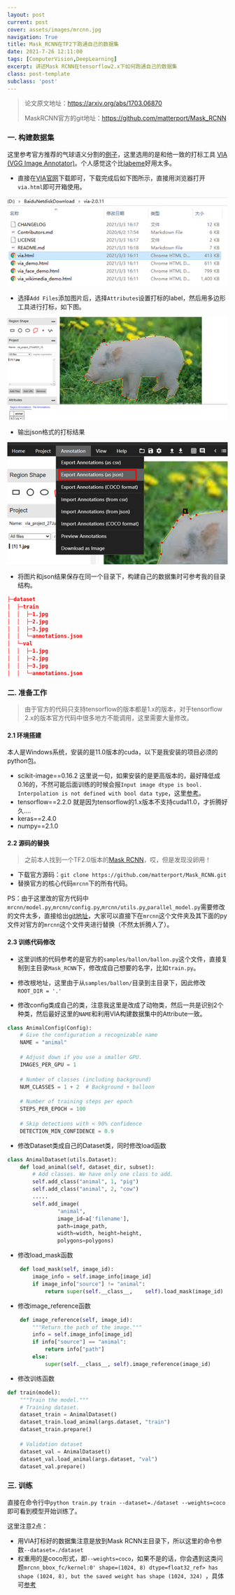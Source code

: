 ```yaml
---
layout: post
current: post
cover: assets/images/mrcnn.jpg
navigation: True
title: Mask_RCNN在TF2下跑通自己的数据集
date: 2021-7-26 12:11:00
tags: [ComputerVision,DeepLearning]
excerpt: 讲述Mask RCNN在tensorflow2.x下如何跑通自己的数据集
class: post-template
subclass: 'post'
---
```



> 论文原文地址：https://arxiv.org/abs/1703.06870
>
> MaskRCNN官方的git地址：https://github.com/matterport/Mask_RCNN

### 一. 构建数据集

这里参考官方推荐的气球语义分割的[例子](https://engineering.matterport.com/splash-of-color-instance-segmentation-with-mask-r-cnn-and-tensorflow-7c761e238b46)，这里选用的是和他一致的打标工具 [VIA (VGG Image Annotator)](https://www.robots.ox.ac.uk/~vgg/software/via/)。个人感觉这个比[labeme](https://github.com/wkentaro/labelme)好用太多。

* 直接在[VIA官网](https://www.robots.ox.ac.uk/~vgg/software/via/)下载即可，下载完成后如下图所示，直接用浏览器打开`via.html`即可开箱使用。

![](https://raw.githubusercontent.com/yy2lyx/picgo/admin/img/rcnn_1.png)

* 选择`Add Files`添加图片后，选择`Attributes`设置打标的label，然后用多边形工具进行打标，如下图。

![](https://raw.githubusercontent.com/yy2lyx/picgo/admin/img/rcnn_2.png)

* 输出json格式的打标结果

![](https://raw.githubusercontent.com/yy2lyx/picgo/admin/img/rcnn_3.png)

* 将图片和json结果保存在同一个目录下，构建自己的数据集时可参考我的目录结构。

```json
├─dataset
│  ├─train
│  │  ├─1.jpg
│  │  ├─2.jpg
│  │  ├─3.jpg
│  │  └─annotations.json
│  └─val
│  │  ├─1.jpg
│  │  ├─2.jpg
│  │  ├─3.jpg
│  │  └─annotations.json
```

### 二. 准备工作

> 由于官方的代码只支持tensorflow的版本都是1.x的版本，对于tensorflow 2.x的版本官方代码中很多地方不能调用，这里需要大量修改。

#### 2.1 环境搭建

本人是Windows系统，安装的是11.0版本的cuda，以下是我安装的项目必须的python包。

* scikit-image==0.16.2  这里说一句，如果安装的是更高版本的，最好降低成0.16的，不然可能后面训练的时候会报`Input image dtype is bool. Interpolation is not defined with bool data type`，这里[参考](https://stackoverflow.com/questions/62330374/input-image-dtype-is-bool-interpolation-is-not-defined-with-bool-data-type)。
* tensorflow==2.2.0 就是因为tensorflow的1.x版本不支持cuda11.0，才折腾好久....
* keras==2.4.0
* numpy==2.1.0

#### 2.2 源码的替换

> 之前本人找到一个TF2.0版本的[Mask RCNN](https://github.com/ahmedfgad/Mask-RCNN-TF2)，哎，但是发现没卵用！

* 下载官方源码：`git clone https://github.com/matterport/Mask_RCNN.git`
* 替换官方的核心代码`mrcnn`下的所有代码。

PS：由于这里改的官方代码中`mrcnn/model.py`,`mrcnn/config.py`,`mrcnn/utils.py`,`parallel_model.py`需要修改的文件太多，直接给出[git地址](https://github.com/yy2lyx/MaskRCNN_TF2)，大家可以直接下在`mrcnn`这个文件夹及其下面的py文件对官方的`mrcnn`这个文件夹进行替换（不然太折腾人了）。

#### 2.3 训练代码修改

* 这里训练的代码参考的是官方的`samples/ballon/ballon.py`这个文件，直接复制到主目录`Mask_RCNN`下，修改成自己想要的名字，比如`train.py`。

* 修改根地址，这里由于从`samples/ballon/`目录到主目录下，因此修改`ROOT_DIR = '.'`

* 修改config类成自己的类，注意我这里是改成了动物类，然后一共是识别2个种类，然后最好这里的`NAME`和利用VIA构建数据集中的Attribute一致。

```python
class AnimalConfig(Config):
    # Give the configuration a recognizable name
    NAME = "animal"
    
    # Adjust down if you use a smaller GPU.
    IMAGES_PER_GPU = 1

    # Number of classes (including background)
    NUM_CLASSES = 1 + 2  # Background + balloon

    # Number of training steps per epoch
    STEPS_PER_EPOCH = 100

    # Skip detections with < 90% confidence
    DETECTION_MIN_CONFIDENCE = 0.9
```

* 修改Dataset类成自己的Dataset类，同时修改load函数

```python
class AnimalDataset(utils.Dataset):
    def load_animal(self, dataset_dir, subset):
        # Add classes. We have only one class to add.
        self.add_class("animal", 1, "pig")
        self.add_class("animal", 2, "cow")
        .....
        self.add_image(
                "animal",
                image_id=a['filename'],
                path=image_path,
                width=width, height=height,
                polygons=polygons)
```

* 修改load_mask函数

```python
    def load_mask(self, image_id):
        image_info = self.image_info[image_id]
        if image_info["source"] != "animal":
            return super(self.__class__, 	self).load_mask(image_id)
```

* 修改image_reference函数

```python
    def image_reference(self, image_id):
        """Return the path of the image."""
        info = self.image_info[image_id]
        if info["source"] == "animal":
            return info["path"]
        else:
            super(self.__class__, self).image_reference(image_id)
```

* 修改训练函数

```python
def train(model):
    """Train the model."""
    # Training dataset.
    dataset_train = AnimalDataset()
    dataset_train.load_animal(args.dataset, "train")
    dataset_train.prepare()

    # Validation dataset
    dataset_val = AnimalDataset()
    dataset_val.load_animal(args.dataset, "val")
    dataset_val.prepare()
```

### 三. 训练

直接在命令行中`python train.py train --dataset=./dataset --weights=coco`即可看到模型开始训练了。

这里注意2点：

* 用VIA打标好的数据集注意是放到Mask RCNN主目录下，所以这里的命令参数`--dataset=./dataset`
* 权重用的是coco形式，即`--weights=coco`，如果不是的话，你会遇到这类问题`mrcnn_bbox_fc/kernel:0' shape=(1024, 8) dtype=float32_ref> has shape (1024, 8), but the saved weight has shape (1024, 324) `，具体可[参考](https://github.com/matterport/Mask_RCNN/issues/849)

